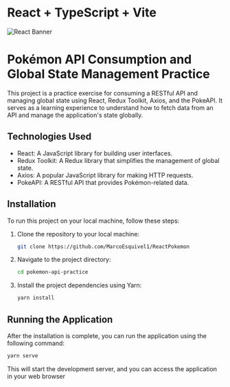 # React + TypeScript + Vite

![React Banner](https://unitedwebsoft.in/uploads/2022/03/34584019_1646639132_React-Redux-tutorials-for-beginners.jpg)


# Pokémon API Consumption and Global State Management Practice

This project is a practice exercise for consuming a RESTful API and managing global state using React, Redux Toolkit, Axios, and the PokeAPI. It serves as a learning experience to understand how to fetch data from an API and manage the application's state globally.

## Technologies Used

- React: A JavaScript library for building user interfaces.
- Redux Toolkit: A Redux library that simplifies the management of global state.
- Axios: A popular JavaScript library for making HTTP requests.
- PokeAPI: A RESTful API that provides Pokémon-related data.

## Installation

To run this project on your local machine, follow these steps:

1. Clone the repository to your local machine:

   ```bash
   git clone https://github.com/MarcoEsquivel1/ReactPokemon

2. Navigate to the project directory:

   ```bash
   cd pokemon-api-practice

3. Install the project dependencies using Yarn:

   ```bash
   yarn install

## Running the Application
After the installation is complete, you can run the application using the following command:

   ```bash
   yarn serve
```

This will start the development server, and you can access the application in your web browser